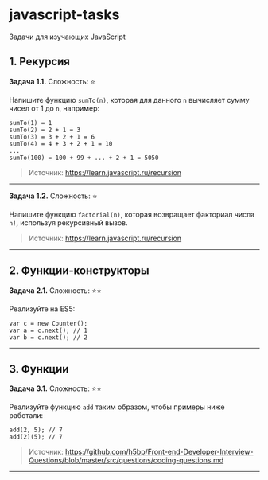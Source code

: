 # javascript-tasks
Задачи для изучающих JavaScript

## 1. Рекурсия

**Задача 1.1.** 
Сложность: :star:

Напишите функцию ```sumTo(n)```, которая для данного ```n``` вычисляет сумму чисел от 1 до ```n```, например:

```
sumTo(1) = 1
sumTo(2) = 2 + 1 = 3
sumTo(3) = 3 + 2 + 1 = 6
sumTo(4) = 4 + 3 + 2 + 1 = 10
...
sumTo(100) = 100 + 99 + ... + 2 + 1 = 5050
```

> Источник: https://learn.javascript.ru/recursion

---

**Задача 1.2.**
Сложность: :star:

Напишите функцию ```factorial(n)```, которая возвращает факториал числа ```n!```, используя рекурсивный вызов.

> Источник: https://learn.javascript.ru/recursion

---

## 2. Функции-конструкторы

**Задача 2.1.** 
Сложность: :star::star:

Реализуйте на ES5:

```
var c = new Counter();
var a = c.next(); // 1
var b = c.next(); // 2
```

---

## 3. Функции

**Задача 3.1.** 
Сложность: :star::star:

Реализуйте функцию ```add``` таким образом, чтобы примеры ниже работали:

```
add(2, 5); // 7
add(2)(5); // 7
```

> Источник: https://github.com/h5bp/Front-end-Developer-Interview-Questions/blob/master/src/questions/coding-questions.md

---

